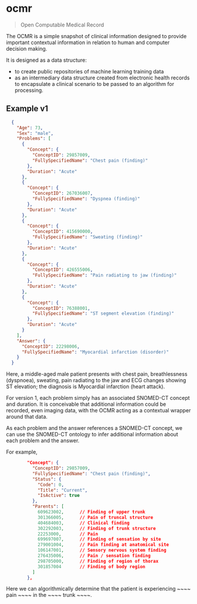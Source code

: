 # ocmr

> Open Computable Medical Record


The OCMR is a simple snapshot of clinical information designed to provide important contextual information in relation to human and computer decision making.

It is designed as a data structure:

* to create public repositories of machine learning training data
* as an intermediary data structure created from electronic health records to encapsulate a clinical scenario to be passed to an algorithm for processing.


## Example v1

```json
  {
    "Age": 73,
    "Sex": "male",
    "Problems": [
      {
        "Concept": {
          "ConceptID": 29857009,
          "FullySpecifiedName": "Chest pain (finding)"
        },
        "Duration": "Acute"
      },
      {
        "Concept": {
          "ConceptID": 267036007,
          "FullySpecifiedName": "Dyspnea (finding)"
        },
        "Duration": "Acute"
      },
      {
        "Concept": {
          "ConceptID": 415690000,
          "FullySpecifiedName": "Sweating (finding)"
        },
        "Duration": "Acute"
      },
      {
        "Concept": {
          "ConceptID": 426555006,
          "FullySpecifiedName": "Pain radiating to jaw (finding)"
        },
        "Duration": "Acute"
      },
      {
        "Concept": {
          "ConceptID": 76388001,
          "FullySpecifiedName": "ST segment elevation (finding)"
        },
        "Duration": "Acute"
      }
    ],
    "Answer": {
      "ConceptID": 22298006,
      "FullySpecifiedName": "Myocardial infarction (disorder)"
    }
  }
```

Here, a middle-aged male patient presents with chest pain, breathlessness (dyspnoea), sweating, pain radiating to the jaw and ECG changes showing ST elevation; the diagnosis is Myocardial infarction (heart attack). 

For version 1, each problem simply has an associated SNOMED-CT concept and duration. It is conceivable that additional information could be recorded, even imaging data, with the OCMR acting as a contextual wrapper around that data.

As each problem and the answer references a SNOMED-CT concept, we can use the SNOMED-CT ontology to infer additional information about each problem and the answer. 

For example,

```json
        "Concept": {
          "ConceptID": 29857009,
          "FullySpecifiedName": "Chest pain (finding)",
          "Status": {
            "Code": 0,
            "Title": "Current",
            "IsActive": true
          },
          "Parents": [
            609623002,      // Finding of upper trunk
            301366005,      // Pain of truncal structure
            404684003,      // Clinical finding
            302292003,      // Finding of trunk structure
            22253000,       // Pain
            699697007,      // Finding of sensation by site
            279001004,      // Pain finding at anatomical site
            106147001,      // Sensory nervous system finding
            276435006,      // Pain / sensation finding
            298705000,      // Finding of region of thorax
            301857004       // Finding of body region
          ]
        },
```
Here we can algorithmically determine that the patient is experiencing ~~~~ pain ~~~~ in the ~~~~ trunk ~~~~.